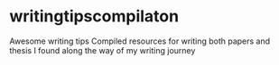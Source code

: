 # writingtipscompilaton
Awesome writing tips
Compiled resources for writing both papers and thesis I found along the way of my writing journey
